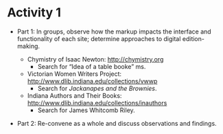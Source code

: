 # Activity 1

* Part 1: In groups, observe how the markup impacts the interface and functionality of each site; determine approaches to digital edition-making. 

  * Chymistry of Isaac Newton: http://chymistry.org
     * Search for “Idea of a table booke” ms.
  * Victorian Women Writers Project: http://www.dlib.indiana.edu/collections/vwwp
    * Search for *Jackanapes and the Brownies*.
  * Indiana Authors and Their Books: http://www.dlib.indiana.edu/collections/inauthors
    * Search for James Whitcomb Riley. 
    
* Part 2: Re-convene as a whole and discuss observations and findings. 
